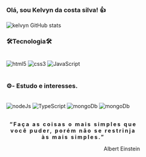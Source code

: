 
### Olá, sou Kelvyn da costa silva! 👍



 ![kelvyn GitHub stats](https://github-readme-stats.vercel.app/api?username=kelvynSilva&show_icons=true&theme=dracula)

 ### 🛠️Tecnologia🛠️

 <div style="display: inline_block"><br/>
  <img align="center" alt="html5"src="https://img.shields.io/badge/HTML5-E34F26?style=for-the-badge&logo=html5&logoColor=white">
    <img align="center" alt="css3"src="https://img.shields.io/badge/CSS3-1572B6?style=for-the-badge&logo=css3&logoColor=white">
   <img align="center" alt="JavaScript"src="https://img.shields.io/badge/JavaScript-F7DF1E?style=for-the-badge&logo=javascript&logoColor=black">

 </div> <br/>

### ⚙️- Estudo e interesses.
<div style="display: inline_block"><br/>
  <img align="center" alt="nodeJs"src="https://img.shields.io/badge/Node.js-43853D?style=for-the-badge&logo=node.js&logoColor=white">
    <img align="center" alt="TypeScript"src="https://img.shields.io/badge/TypeScript-007ACC?style=for-the-badge&logo=typescript&logoColor=white">
   <img align="center" alt="mongoDb"src="https://img.shields.io/badge/MongoDB-4EA94B?style=for-the-badge&logo=mongodb&logoColor=white">
<img align="center" alt="mongoDb"src="https://img.shields.io/badge/React-20232A?style=for-the-badge&logo=react&logoColor=61DAFB">
 </div>
 <br/>
 
<div   style="width: 70%;">
<p align="center" style="letter-spacing: 0.2em;"><strong>“Faça as coisas o mais simples que você puder, porém não se restrinja às mais simples.”</strong></p>
<p align="end"> Albert Einstein</p>
</div>
